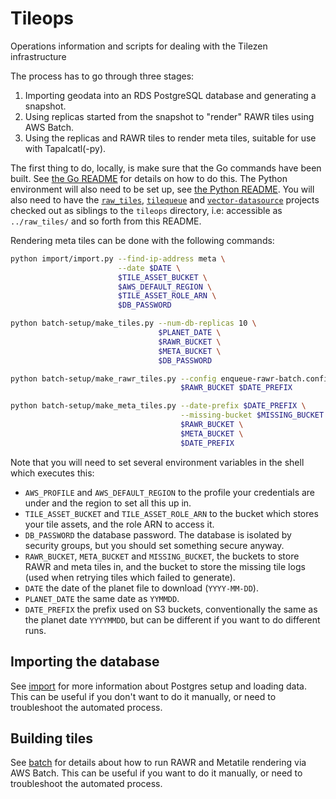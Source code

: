 # Tileops
Operations information and scripts for dealing with the Tilezen infrastructure

The process has to go through three stages:

1. Importing geodata into an RDS PostgreSQL database and generating a snapshot.
2. Using replicas started from the snapshot to "render" RAWR tiles using AWS Batch.
3. Using the replicas and RAWR tiles to render meta tiles, suitable for use with Tapalcatl(-py).

The first thing to do, locally, is make sure that the Go commands have been built. See [the Go README](go/README.md) for details on how to do this. The Python environment will also need to be set up, see [the Python README](doc/python_setup.md). You will also need to have the [`raw_tiles`](https://github.com/tilezen/raw_tiles), [`tilequeue`](https://github.com/tilezen/tilequeue) and [`vector-datasource`](https://github.com/tilezen/vector-datasource) projects checked out as siblings to the `tileops` directory, i.e: accessible as `../raw_tiles/` and so forth from this README.

Rendering meta tiles can be done with the following commands:

```sh
python import/import.py --find-ip-address meta \
                        --date $DATE \
                        $TILE_ASSET_BUCKET \
                        $AWS_DEFAULT_REGION \
                        $TILE_ASSET_ROLE_ARN \
                        $DB_PASSWORD

python batch-setup/make_tiles.py --num-db-replicas 10 \
                                 $PLANET_DATE \
                                 $RAWR_BUCKET \
                                 $META_BUCKET \
                                 $DB_PASSWORD

python batch-setup/make_rawr_tiles.py --config enqueue-rawr-batch.config.yaml \
                                      $RAWR_BUCKET $DATE_PREFIX

python batch-setup/make_meta_tiles.py --date-prefix $DATE_PREFIX \
                                      --missing-bucket $MISSING_BUCKET \
                                      $RAWR_BUCKET \
                                      $META_BUCKET \
                                      $DATE_PREFIX
```

Note that you will need to set several environment variables in the shell which executes this:

* `AWS_PROFILE` and `AWS_DEFAULT_REGION` to the profile your credentials are under and the region to set all this up in.
* `TILE_ASSET_BUCKET` and `TILE_ASSET_ROLE_ARN` to the bucket which stores your tile assets, and the role ARN to access it.
* `DB_PASSWORD` the database password. The database is isolated by security groups, but you should set something secure anyway.
* `RAWR_BUCKET`, `META_BUCKET` and `MISSING_BUCKET`, the buckets to store RAWR and meta tiles in, and the bucket to store the missing tile logs (used when retrying tiles which failed to generate).
* `DATE` the date of the planet file to download (`YYYY-MM-DD`).
* `PLANET_DATE` the same date as `YYMMDD`.
* `DATE_PREFIX` the prefix used on S3 buckets, conventionally the same as the planet date `YYYYMMDD`, but can be different if you want to do different runs.

## Importing the database

See [import](doc/import) for more information about Postgres setup and loading data. This can be useful if you don't want to do it manually, or need to troubleshoot the automated process.

## Building tiles

See [batch](doc/batch) for details about how to run RAWR and Metatile rendering via AWS Batch. This can be useful if you want to do it manually, or need to troubleshoot the automated process.

